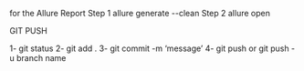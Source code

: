 for the Allure Report
  Step 1  allure generate --clean
  Step 2  allure open 

GIT PUSH

1- git status
2- git add .
3- git commit -m ‘message’
4- git push or git push -u branch name 

